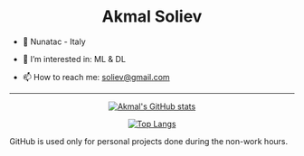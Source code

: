 <div align="center">
  <h1>Akmal Soliev</h1>
</div>

- 🏢 Nunatac - Italy 

- 👀 I’m interested in: ML & DL 

- 📫 How to reach me: soliev@gmail.com 

-------------------------------

<div align="center">
  
[![Akmal's GitHub stats](https://github-readme-stats.vercel.app/api?username=akmalsoliev&show_icons=true&theme=radical)](https://github.com/anuraghazra/github-readme-stats) 

[![Top Langs](https://github-readme-stats.vercel.app/api/top-langs/?username=akmalsoliev&layout=compact&theme=radical)](https://github.com/anuraghazra/github-readme-stats)
</div>


GitHub is used only for personal projects done during the non-work hours. 



<!---
akmalsoliev/akmalsoliev is a ✨ special ✨ repository because its `README.md` (this file) appears on your GitHub profile.
You can click the Preview link to take a look at your changes.
--->
